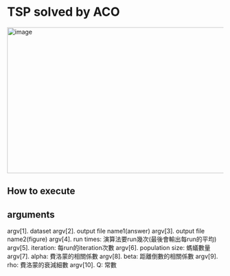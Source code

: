 # TSP solved by ACO
<img width="745" height="340" alt="image" src="https://github.com/user-attachments/assets/5338755b-11f6-48af-9ffe-5a87f1825908" />

## How to execute

## arguments
argv\[1\]. dataset
argv\[2\]. output file name1(answer)
argv\[3\]. output file name2(figure)
argv\[4\]. run times: 演算法要run幾次(最後會輸出每run的平均)
argv\[5\]. iteration: 每run的iteration次數
argv\[6\]. population size: 螞蟻數量
argv\[7\]. alpha: 費洛蒙的相關係數
argv\[8\]. beta: 距離倒數的相關係數
argv\[9\]. rho: 費洛蒙的衰減細數
argv\[10\]. Q: 常數

